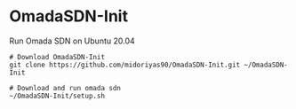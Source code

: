 # OmadaSDN-Init
Run Omada SDN on Ubuntu 20.04 

```shell
# Download OmadaSDN-Init
git clone https://github.com/midoriyas90/OmadaSDN-Init.git ~/OmadaSDN-Init

# Download and run omada sdn
~/OmadaSDN-Init/setup.sh
```
